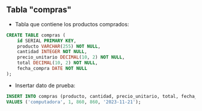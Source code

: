 ## Tabla "compras"

- Tabla que contiene los productos comprados:
```sql
CREATE TABLE compras (
    id SERIAL PRIMARY KEY,
    producto VARCHAR(255) NOT NULL,
    cantidad INTEGER NOT NULL,
    precio_unitario DECIMAL(10, 2) NOT NULL,
    total DECIMAL(10, 2) NOT NULL,
    fecha_compra DATE NOT NULL
);
```
- Insertar dato de prueba:
```sql
INSERT INTO compras (producto, cantidad, precio_unitario, total, fecha_compra)
VALUES ('computadora', 1, 860, 860, '2023-11-21');
```
